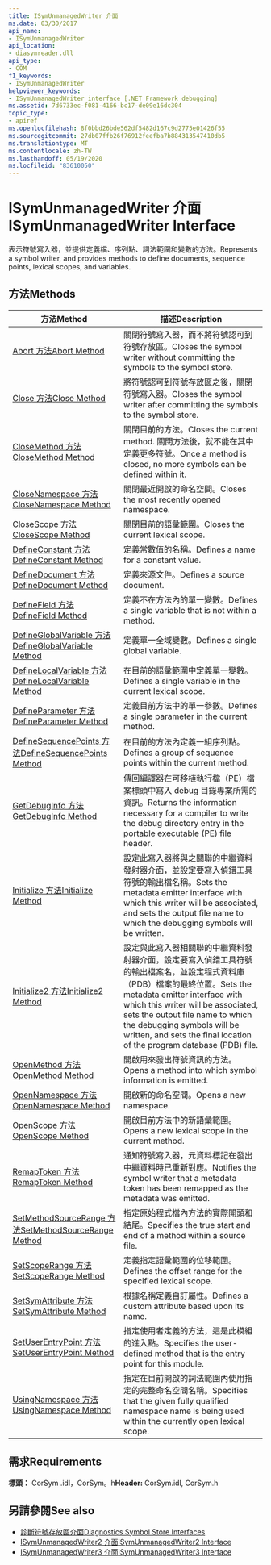 ```yaml
---
title: ISymUnmanagedWriter 介面
ms.date: 03/30/2017
api_name:
- ISymUnmanagedWriter
api_location:
- diasymreader.dll
api_type:
- COM
f1_keywords:
- ISymUnmanagedWriter
helpviewer_keywords:
- ISymUnmanagedWriter interface [.NET Framework debugging]
ms.assetid: 7d6733ec-f081-4166-bc17-de09e16dc304
topic_type:
- apiref
ms.openlocfilehash: 8f0bbd26bde562df5482d167c9d2775e01426f55
ms.sourcegitcommit: 27db07ffb26f76912feefba7b884313547410db5
ms.translationtype: MT
ms.contentlocale: zh-TW
ms.lasthandoff: 05/19/2020
ms.locfileid: "83610050"
---
```

# <a name="isymunmanagedwriter-interface"></a><span data-ttu-id="88ec7-102">ISymUnmanagedWriter 介面</span><span class="sxs-lookup"><span data-stu-id="88ec7-102">ISymUnmanagedWriter Interface</span></span>
<span data-ttu-id="88ec7-103">表示符號寫入器，並提供定義檔、序列點、詞法範圍和變數的方法。</span><span class="sxs-lookup"><span data-stu-id="88ec7-103">Represents a symbol writer, and provides methods to define documents, sequence points, lexical scopes, and variables.</span></span>  
  
## <a name="methods"></a><span data-ttu-id="88ec7-104">方法</span><span class="sxs-lookup"><span data-stu-id="88ec7-104">Methods</span></span>  
  
|<span data-ttu-id="88ec7-105">方法</span><span class="sxs-lookup"><span data-stu-id="88ec7-105">Method</span></span>|<span data-ttu-id="88ec7-106">描述</span><span class="sxs-lookup"><span data-stu-id="88ec7-106">Description</span></span>|  
|------------|-----------------|  
|[<span data-ttu-id="88ec7-107">Abort 方法</span><span class="sxs-lookup"><span data-stu-id="88ec7-107">Abort Method</span></span>](isymunmanagedwriter-abort-method.md)|<span data-ttu-id="88ec7-108">關閉符號寫入器，而不將符號認可到符號存放區。</span><span class="sxs-lookup"><span data-stu-id="88ec7-108">Closes the symbol writer without committing the symbols to the symbol store.</span></span>|  
|[<span data-ttu-id="88ec7-109">Close 方法</span><span class="sxs-lookup"><span data-stu-id="88ec7-109">Close Method</span></span>](isymunmanagedwriter-close-method.md)|<span data-ttu-id="88ec7-110">將符號認可到符號存放區之後，關閉符號寫入器。</span><span class="sxs-lookup"><span data-stu-id="88ec7-110">Closes the symbol writer after committing the symbols to the symbol store.</span></span>|  
|[<span data-ttu-id="88ec7-111">CloseMethod 方法</span><span class="sxs-lookup"><span data-stu-id="88ec7-111">CloseMethod Method</span></span>](isymunmanagedwriter-closemethod-method.md)|<span data-ttu-id="88ec7-112">關閉目前的方法。</span><span class="sxs-lookup"><span data-stu-id="88ec7-112">Closes the current method.</span></span> <span data-ttu-id="88ec7-113">關閉方法後，就不能在其中定義更多符號。</span><span class="sxs-lookup"><span data-stu-id="88ec7-113">Once a method is closed, no more symbols can be defined within it.</span></span>|  
|[<span data-ttu-id="88ec7-114">CloseNamespace 方法</span><span class="sxs-lookup"><span data-stu-id="88ec7-114">CloseNamespace Method</span></span>](isymunmanagedwriter-closenamespace-method.md)|<span data-ttu-id="88ec7-115">關閉最近開啟的命名空間。</span><span class="sxs-lookup"><span data-stu-id="88ec7-115">Closes the most recently opened namespace.</span></span>|  
|[<span data-ttu-id="88ec7-116">CloseScope 方法</span><span class="sxs-lookup"><span data-stu-id="88ec7-116">CloseScope Method</span></span>](isymunmanagedwriter-closescope-method.md)|<span data-ttu-id="88ec7-117">關閉目前的語彙範圍。</span><span class="sxs-lookup"><span data-stu-id="88ec7-117">Closes the current lexical scope.</span></span>|  
|[<span data-ttu-id="88ec7-118">DefineConstant 方法</span><span class="sxs-lookup"><span data-stu-id="88ec7-118">DefineConstant Method</span></span>](isymunmanagedwriter-defineconstant-method.md)|<span data-ttu-id="88ec7-119">定義常數值的名稱。</span><span class="sxs-lookup"><span data-stu-id="88ec7-119">Defines a name for a constant value.</span></span>|  
|[<span data-ttu-id="88ec7-120">DefineDocument 方法</span><span class="sxs-lookup"><span data-stu-id="88ec7-120">DefineDocument Method</span></span>](isymunmanagedwriter-definedocument-method.md)|<span data-ttu-id="88ec7-121">定義來源文件。</span><span class="sxs-lookup"><span data-stu-id="88ec7-121">Defines a source document.</span></span>|  
|[<span data-ttu-id="88ec7-122">DefineField 方法</span><span class="sxs-lookup"><span data-stu-id="88ec7-122">DefineField Method</span></span>](isymunmanagedwriter-definefield-method.md)|<span data-ttu-id="88ec7-123">定義不在方法內的單一變數。</span><span class="sxs-lookup"><span data-stu-id="88ec7-123">Defines a single variable that is not within a method.</span></span>|  
|[<span data-ttu-id="88ec7-124">DefineGlobalVariable 方法</span><span class="sxs-lookup"><span data-stu-id="88ec7-124">DefineGlobalVariable Method</span></span>](isymunmanagedwriter-defineglobalvariable-method.md)|<span data-ttu-id="88ec7-125">定義單一全域變數。</span><span class="sxs-lookup"><span data-stu-id="88ec7-125">Defines a single global variable.</span></span>|  
|[<span data-ttu-id="88ec7-126">DefineLocalVariable 方法</span><span class="sxs-lookup"><span data-stu-id="88ec7-126">DefineLocalVariable Method</span></span>](isymunmanagedwriter-definelocalvariable-method.md)|<span data-ttu-id="88ec7-127">在目前的語彙範圍中定義單一變數。</span><span class="sxs-lookup"><span data-stu-id="88ec7-127">Defines a single variable in the current lexical scope.</span></span>|  
|[<span data-ttu-id="88ec7-128">DefineParameter 方法</span><span class="sxs-lookup"><span data-stu-id="88ec7-128">DefineParameter Method</span></span>](isymunmanagedwriter-defineparameter-method.md)|<span data-ttu-id="88ec7-129">定義目前方法中的單一參數。</span><span class="sxs-lookup"><span data-stu-id="88ec7-129">Defines a single parameter in the current method.</span></span>|  
|[<span data-ttu-id="88ec7-130">DefineSequencePoints 方法</span><span class="sxs-lookup"><span data-stu-id="88ec7-130">DefineSequencePoints Method</span></span>](isymunmanagedwriter-definesequencepoints-method.md)|<span data-ttu-id="88ec7-131">在目前的方法內定義一組序列點。</span><span class="sxs-lookup"><span data-stu-id="88ec7-131">Defines a group of sequence points within the current method.</span></span>|  
|[<span data-ttu-id="88ec7-132">GetDebugInfo 方法</span><span class="sxs-lookup"><span data-stu-id="88ec7-132">GetDebugInfo Method</span></span>](isymunmanagedwriter-getdebuginfo-method.md)|<span data-ttu-id="88ec7-133">傳回編譯器在可移植執行檔（PE）檔案標頭中寫入 debug 目錄專案所需的資訊。</span><span class="sxs-lookup"><span data-stu-id="88ec7-133">Returns the information necessary for a compiler to write the debug directory entry in the portable executable (PE) file header.</span></span>|  
|[<span data-ttu-id="88ec7-134">Initialize 方法</span><span class="sxs-lookup"><span data-stu-id="88ec7-134">Initialize Method</span></span>](isymunmanagedwriter-initialize-method.md)|<span data-ttu-id="88ec7-135">設定此寫入器將與之關聯的中繼資料發射器介面，並設定要寫入偵錯工具符號的輸出檔名稱。</span><span class="sxs-lookup"><span data-stu-id="88ec7-135">Sets the metadata emitter interface with which this writer will be associated, and sets the output file name to which the debugging symbols will be written.</span></span>|  
|[<span data-ttu-id="88ec7-136">Initialize2 方法</span><span class="sxs-lookup"><span data-stu-id="88ec7-136">Initialize2 Method</span></span>](isymunmanagedwriter-initialize2-method.md)|<span data-ttu-id="88ec7-137">設定與此寫入器相關聯的中繼資料發射器介面，設定要寫入偵錯工具符號的輸出檔案名，並設定程式資料庫（PDB）檔案的最終位置。</span><span class="sxs-lookup"><span data-stu-id="88ec7-137">Sets the metadata emitter interface with which this writer will be associated, sets the output file name to which the debugging symbols will be written, and sets the final location of the program database (PDB) file.</span></span>|  
|[<span data-ttu-id="88ec7-138">OpenMethod 方法</span><span class="sxs-lookup"><span data-stu-id="88ec7-138">OpenMethod Method</span></span>](isymunmanagedwriter-openmethod-method.md)|<span data-ttu-id="88ec7-139">開啟用來發出符號資訊的方法。</span><span class="sxs-lookup"><span data-stu-id="88ec7-139">Opens a method into which symbol information is emitted.</span></span>|  
|[<span data-ttu-id="88ec7-140">OpenNamespace 方法</span><span class="sxs-lookup"><span data-stu-id="88ec7-140">OpenNamespace Method</span></span>](isymunmanagedwriter-opennamespace-method.md)|<span data-ttu-id="88ec7-141">開啟新的命名空間。</span><span class="sxs-lookup"><span data-stu-id="88ec7-141">Opens a new namespace.</span></span>|  
|[<span data-ttu-id="88ec7-142">OpenScope 方法</span><span class="sxs-lookup"><span data-stu-id="88ec7-142">OpenScope Method</span></span>](isymunmanagedwriter-openscope-method.md)|<span data-ttu-id="88ec7-143">開啟目前方法中的新語彙範圍。</span><span class="sxs-lookup"><span data-stu-id="88ec7-143">Opens a new lexical scope in the current method.</span></span>|  
|[<span data-ttu-id="88ec7-144">RemapToken 方法</span><span class="sxs-lookup"><span data-stu-id="88ec7-144">RemapToken Method</span></span>](isymunmanagedwriter-remaptoken-method.md)|<span data-ttu-id="88ec7-145">通知符號寫入器，元資料標記在發出中繼資料時已重新對應。</span><span class="sxs-lookup"><span data-stu-id="88ec7-145">Notifies the symbol writer that a metadata token has been remapped as the metadata was emitted.</span></span>|  
|[<span data-ttu-id="88ec7-146">SetMethodSourceRange 方法</span><span class="sxs-lookup"><span data-stu-id="88ec7-146">SetMethodSourceRange Method</span></span>](isymunmanagedwriter-setmethodsourcerange-method.md)|<span data-ttu-id="88ec7-147">指定原始程式檔內方法的實際開頭和結尾。</span><span class="sxs-lookup"><span data-stu-id="88ec7-147">Specifies the true start and end of a method within a source file.</span></span>|  
|[<span data-ttu-id="88ec7-148">SetScopeRange 方法</span><span class="sxs-lookup"><span data-stu-id="88ec7-148">SetScopeRange Method</span></span>](isymunmanagedwriter-setscoperange-method.md)|<span data-ttu-id="88ec7-149">定義指定語彙範圍的位移範圍。</span><span class="sxs-lookup"><span data-stu-id="88ec7-149">Defines the offset range for the specified lexical scope.</span></span>|  
|[<span data-ttu-id="88ec7-150">SetSymAttribute 方法</span><span class="sxs-lookup"><span data-stu-id="88ec7-150">SetSymAttribute Method</span></span>](isymunmanagedwriter-setsymattribute-method.md)|<span data-ttu-id="88ec7-151">根據名稱定義自訂屬性。</span><span class="sxs-lookup"><span data-stu-id="88ec7-151">Defines a custom attribute based upon its name.</span></span>|  
|[<span data-ttu-id="88ec7-152">SetUserEntryPoint 方法</span><span class="sxs-lookup"><span data-stu-id="88ec7-152">SetUserEntryPoint Method</span></span>](isymunmanagedwriter-setuserentrypoint-method.md)|<span data-ttu-id="88ec7-153">指定使用者定義的方法，這是此模組的進入點。</span><span class="sxs-lookup"><span data-stu-id="88ec7-153">Specifies the user-defined method that is the entry point for this module.</span></span>|  
|[<span data-ttu-id="88ec7-154">UsingNamespace 方法</span><span class="sxs-lookup"><span data-stu-id="88ec7-154">UsingNamespace Method</span></span>](isymunmanagedwriter-usingnamespace-method.md)|<span data-ttu-id="88ec7-155">指定在目前開啟的詞法範圍內使用指定的完整命名空間名稱。</span><span class="sxs-lookup"><span data-stu-id="88ec7-155">Specifies that the given fully qualified namespace name is being used within the currently open lexical scope.</span></span>|  
  
## <a name="requirements"></a><span data-ttu-id="88ec7-156">需求</span><span class="sxs-lookup"><span data-stu-id="88ec7-156">Requirements</span></span>  
 <span data-ttu-id="88ec7-157">**標頭：** CorSym .idl，CorSym。h</span><span class="sxs-lookup"><span data-stu-id="88ec7-157">**Header:** CorSym.idl, CorSym.h</span></span>  
  
## <a name="see-also"></a><span data-ttu-id="88ec7-158">另請參閱</span><span class="sxs-lookup"><span data-stu-id="88ec7-158">See also</span></span>

- [<span data-ttu-id="88ec7-159">診斷符號存放區介面</span><span class="sxs-lookup"><span data-stu-id="88ec7-159">Diagnostics Symbol Store Interfaces</span></span>](diagnostics-symbol-store-interfaces.md)
- [<span data-ttu-id="88ec7-160">ISymUnmanagedWriter2 介面</span><span class="sxs-lookup"><span data-stu-id="88ec7-160">ISymUnmanagedWriter2 Interface</span></span>](isymunmanagedwriter2-interface.md)
- [<span data-ttu-id="88ec7-161">ISymUnmanagedWriter3 介面</span><span class="sxs-lookup"><span data-stu-id="88ec7-161">ISymUnmanagedWriter3 Interface</span></span>](isymunmanagedwriter3-interface.md)
